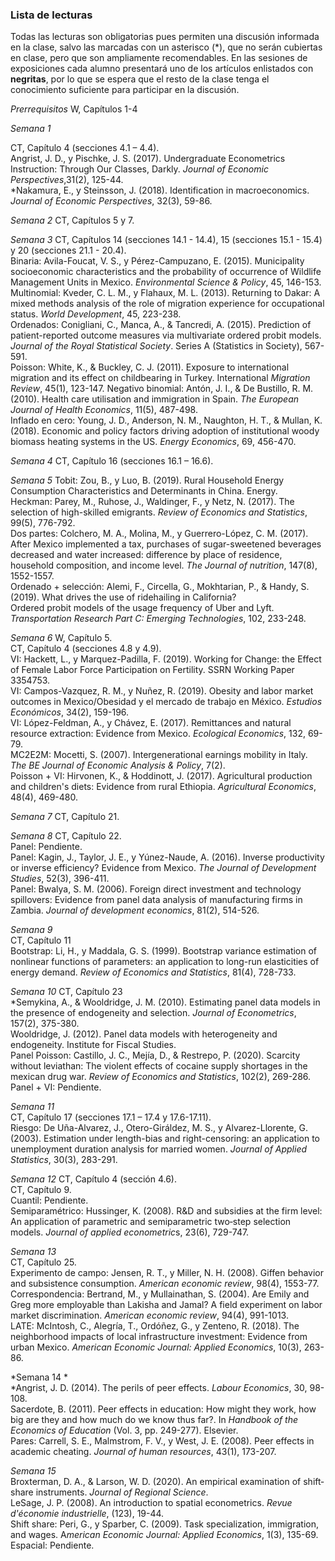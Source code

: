 ### Lista de lecturas

Todas las lecturas son obligatorias pues permiten una discusión informada en la clase, salvo las marcadas con un asterisco (*), que no serán cubiertas en clase, pero que son ampliamente recomendables. En las sesiones de exposiciones cada alumno presentará uno de los artículos enlistados con __negritas__, por lo que se espera que el resto de la clase tenga el conocimiento suficiente para participar en la discusión.

*Prerrequisitos*
W, Capítulos 1-4

*Semana 1*

CT, Capítulo 4 (secciones 4.1 – 4.4).  
Angrist, J. D., y Pischke, J. S. (2017). Undergraduate Econometrics Instruction: Through Our Classes, Darkly. *Journal of Economic Perspectives*,31(2), 125-44.  
*Nakamura, E., y Steinsson, J. (2018). Identification in macroeconomics. _Journal of Economic Perspectives_, 32(3), 59-86.


*Semana 2*
CT, Capítulos 5 y 7.

*Semana 3*
CT, Capítulos 14 (secciones 14.1 - 14.4), 15 (secciones 15.1 - 15.4) y 20 (secciones 21.1 - 20.4).   
Binaria: Avila-Foucat, V. S., y Pérez-Campuzano, E. (2015). Municipality socioeconomic characteristics and the probability of occurrence of Wildlife Management Units in Mexico. *Environmental Science & Policy*, 45, 146-153.  
Multinomial: Kveder, C. L. M., y Flahaux, M. L. (2013). Returning to Dakar: A mixed methods analysis of the role of migration experience for occupational status. *World Development*, 45, 223-238.  
Ordenados: Conigliani, C., Manca, A., & Tancredi, A. (2015). Prediction of patient-reported outcome measures via multivariate ordered probit models. *Journal of the Royal Statistical Society*. Series A (Statistics in Society), 567-591.  
Poisson: White, K., & Buckley, C. J. (2011). Exposure to international migration and its effect on childbearing in Turkey. International *Migration Review*, 45(1), 123-147.
Negativo binomial: Antón, J. I., & De Bustillo, R. M. (2010). Health care utilisation and immigration in Spain. *The European Journal of Health Economics*, 11(5), 487-498.  
Inflado en cero: Young, J. D., Anderson, N. M., Naughton, H. T., & Mullan, K. (2018). Economic and policy factors driving adoption of institutional woody biomass heating systems in the US. *Energy Economics*, 69, 456-470.

*Semana 4*
CT, Capítulo 16 (secciones 16.1 – 16.6).

*Semana 5*
Tobit: Zou, B., y Luo, B. (2019). Rural Household Energy Consumption Characteristics and Determinants in China. Energy.  
Heckman: Parey, M., Ruhose, J., Waldinger, F., y Netz, N. (2017). The selection of high-skilled emigrants. *Review of Economics and Statistics*, 99(5), 776-792.  
Dos partes: Colchero, M. A., Molina, M., y Guerrero-López, C. M. (2017). After Mexico implemented a tax, purchases of sugar-sweetened beverages decreased and water increased: difference by place of residence, household composition, and income level. *The Journal of nutrition*, 147(8), 1552-1557.  
Ordenado + selección: Alemi, F., Circella, G., Mokhtarian, P., & Handy, S. (2019). What drives the use of ridehailing in California?  
Ordered probit models of the usage frequency of Uber and Lyft. *Transportation Research Part C: Emerging Technologies*, 102, 233-248.

*Semana 6*
W, Capítulo 5.  
CT, Capítulo 4 (secciones 4.8 y 4.9).  
VI: Hackett, L., y Marquez-Padilla, F. (2019). Working for Change: the Effect of Female Labor Force Participation on Fertility. SSRN Working Paper 3354753.  
VI: Campos-Vazquez, R. M., y Nuñez, R. (2019). Obesity and labor market outcomes in Mexico/Obesidad y el mercado de trabajo en México. *Estudios Económicos*, 34(2), 159-196.  
VI: López-Feldman, A., y Chávez, E. (2017). Remittances and natural resource extraction: Evidence from Mexico. *Ecological Economics*, 132, 69-79.  
MC2E2M: Mocetti, S. (2007). Intergenerational earnings mobility in Italy. *The BE Journal of Economic Analysis & Policy*, 7(2).  
Poisson + VI: Hirvonen, K., & Hoddinott, J. (2017). Agricultural production and children's diets: Evidence from rural Ethiopia. *Agricultural Economics*, 48(4), 469-480.

*Semana 7*
CT, Capítulo 21.

*Semana 8*
CT, Capítulo 22.  
Panel: Pendiente.  
Panel: Kagin, J., Taylor, J. E., y Yúnez-Naude, A. (2016). Inverse productivity or inverse efficiency? Evidence from Mexico. *The Journal of Development Studies*, 52(3), 396-411.  
Panel: Bwalya, S. M. (2006). Foreign direct investment and technology spillovers: Evidence from panel data analysis of manufacturing firms in Zambia. *Journal of development economics*, 81(2), 514-526.  

*Semana 9*  
CT, Capítulo 11  
Bootstrap: Li, H., y Maddala, G. S. (1999). Bootstrap variance estimation of nonlinear functions of parameters: an application to long-run elasticities of energy demand. *Review of Economics and Statistics*, 81(4), 728-733.

*Semana 10*
CT, Capítulo 23  
*Semykina, A., & Wooldridge, J. M. (2010). Estimating panel data models in the presence of endogeneity and selection. _Journal of Econometrics_, 157(2), 375-380.  
Wooldridge, J. (2012). Panel data models with heterogeneity and endogeneity. Institute for Fiscal Studies.  
Panel Poisson: Castillo, J. C., Mejía, D., & Restrepo, P. (2020). Scarcity without leviathan: The violent effects of cocaine supply shortages in the mexican drug war. *Review of Economics and Statistics*, 102(2), 269-286.  
Panel + VI: Pendiente.

*Semana 11*  
CT, Capítulo 17 (secciones 17.1 – 17.4 y 17.6-17.11).  
Riesgo: De Uña-Alvarez, J., Otero-Giráldez, M. S., y Alvarez-Llorente, G. (2003). Estimation under length-bias and right-censoring: an application to unemployment duration analysis for married women. *Journal of Applied Statistics*, 30(3), 283-291.

*Semana 12*
CT, Capítulo 4 (sección 4.6).  
CT, Capítulo 9.  
Cuantil: Pendiente.  
Semiparamétrico: Hussinger, K. (2008). R&D and subsidies at the firm level: An application of parametric and semiparametric two‐step selection models. *Journal of applied econometric*s, 23(6), 729-747.

*Semana 13*  
CT, Capítulo 25.  
Experimento de campo: Jensen, R. T., y Miller, N. H. (2008). Giffen behavior and subsistence consumption. *American economic review*, 98(4), 1553-77.  
Correspondencia: Bertrand, M., y Mullainathan, S. (2004). Are Emily and Greg more employable than Lakisha and Jamal? A field experiment on labor market discrimination. *American economic review*, 94(4), 991-1013.  
LATE: McIntosh, C., Alegría, T., Ordóñez, G., y Zenteno, R. (2018). The neighborhood impacts of local infrastructure investment: Evidence from urban Mexico. *American Economic Journal: Applied Economics*, 10(3), 263-86.


*Semana 14 *  
*Angrist, J. D. (2014). The perils of peer effects. _Labour Economics_, 30, 98-108.  
Sacerdote, B. (2011). Peer effects in education: How might they work, how big are they and how much do we know thus far?. In *Handbook of the Economics of Education* (Vol. 3, pp. 249-277). Elsevier.  
Pares: Carrell, S. E., Malmstrom, F. V., y West, J. E. (2008). Peer effects in academic cheating. *Journal of human resources*, 43(1), 173-207.

*Semana 15*  
Broxterman, D. A., & Larson, W. D. (2020). An empirical examination of shift‐share instruments. *Journal of Regional Science*.  
LeSage, J. P. (2008). An introduction to spatial econometrics. *Revue d'économie industrielle*, (123), 19-44.  
Shift share: Peri, G., y Sparber, C. (2009). Task specialization, immigration, and wages. A*merican Economic Journal: Applied Economics*, 1(3), 135-69.  
Espacial: Pendiente.
